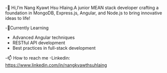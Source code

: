 -👋 Hi,I’m Nang Kyawt Hsu Hlaing.A junior MEAN stack developer crafting a foundation in MongoDB, Express.js, Angular, and Node.js to bring innovative ideas to life!

-🧩Currently Learning
- Advanced Angular techniques
- RESTful API development
- Best practices in full-stack development
  
-:mailbox: How to reach me
-Linkedin: https://www.linkedin.com/in/nangkyawthsuhlaing

